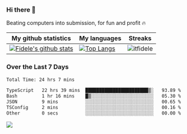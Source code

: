 ### Hi there 👋
<p>Beating computers into submission, for fun and profit 🔥</p>

|My github statistics|My languages|Streaks|
|-|-|-|
|[![Fidele's github stats](https://github-readme-stats.vercel.app/api?username=itfidele&count_private=true&show_icons=true&theme=dark&hide_title=true)](https://github.com/itfidele)|[![Top Langs](https://github-readme-stats.vercel.app/api/top-langs/?username=itfidele&show_icons=true&langs_count=8&theme=dark&layout=compact&hide_title=true)](https://github.com/itfidele)|![itfidele](https://github-readme-streak-stats.herokuapp.com/?user=itfidele&theme=dark)

### Over the Last 7 Days
<!--START_SECTION:waka-->

```txt
Total Time: 24 hrs 7 mins

TypeScript   22 hrs 39 mins  ███████████████████████▒░   93.89 %
Bash         1 hr 16 mins    █▒░░░░░░░░░░░░░░░░░░░░░░░   05.30 %
JSON         9 mins          ░░░░░░░░░░░░░░░░░░░░░░░░░   00.65 %
TSConfig     2 mins          ░░░░░░░░░░░░░░░░░░░░░░░░░   00.16 %
Other        0 secs          ░░░░░░░░░░░░░░░░░░░░░░░░░   00.00 %
```

<!--END_SECTION:waka-->



![](https://komarev.com/ghpvc/?username=itfidele)

